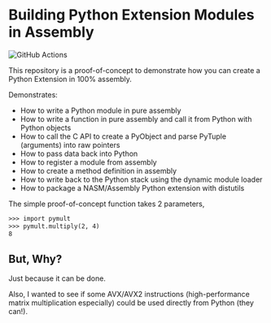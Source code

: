 # Building Python Extension Modules in Assembly

![GitHub Actions](https://github.com/tonybaloney/python-assembly-poc/workflows/Python%20package/badge.svg)


This repository is a proof-of-concept to demonstrate how you can create a Python Extension in 
100% assembly.

Demonstrates: 

 - How to write a Python module in pure assembly
 - How to write a function in pure assembly and call it from Python with Python objects
 - How to call the C API to create a PyObject and parse PyTuple (arguments) into raw pointers
 - How to pass data back into Python
 - How to register a module from assembly
 - How to create a method definition in assembly
 - How to write back to the Python stack using the dynamic module loader
 - How to package a NASM/Assembly Python extension with distutils

The simple proof-of-concept function takes 2 parameters,

```default
>>> import pymult
>>> pymult.multiply(2, 4)
8  
```
 
## But, Why?

Just because it can be done.

Also, I wanted to see if some AVX/AVX2 instructions (high-performance matrix multiplication especially) could be used
directly from Python (they can!).
